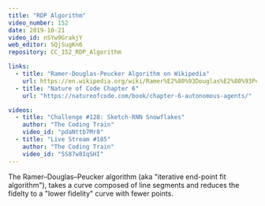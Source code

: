 ```yaml
---
title: "RDP Algorithm"
video_number: 152
date: 2019-10-21
video_id: nSYw9GrakjY
web_editor: SQjSugKn6
repository: CC_152_RDP_Algorithm

links:
  - title: "Ramer-Douglas-Peucker Algorithm on Wikipedia"
    url: https://en.wikipedia.org/wiki/Ramer%E2%80%93Douglas%E2%80%93Peucker_algorithm
  - title: "Nature of Code Chapter 6"
    url: "https://natureofcode.com/book/chapter-6-autonomous-agents/"

videos:
  - title: "Challenge #128: Sketch-RNN Snowflakes"
    author: "The Coding Train"
    video_id: "pdaNttb7Mr8"
  - title: "Live Stream #185"
    author: "The Coding Train"
    video_id: "5S87w8IqSHI"
---
```


The Ramer–Douglas–Peucker algorithm (aka "iterative end-point fit algorithm"), takes a curve composed of line segments and reduces the fidelty to a "lower fidelity" curve with fewer points.

